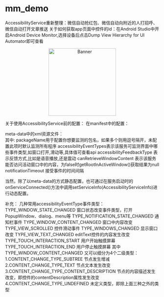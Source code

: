 # mm_demo
AccessibilityService重新整理：微信自动抢红包、微信自动向附近的人打招呼、微信自动打开文章推送
关于如何获取app页面中控件的id：在Android Studio中开启Android Device Monitor,选择设备后点击Dump View Hierarchy for UI Automator即可查看
<p align="center">
  <img src="http://img.blog.csdn.net/20170313214108128?watermark/2/text/aHR0cDovL2Jsb2cuY3Nkbi5uZXQvRG92YXJfNjY=/font/5a6L5L2T/fontsize/400/fill/I0JBQkFCMA==/dissolve/70/gravity/Center" width="220" height="220" alt="Banner" />
</p>

关于使用AccessibilityService前的配置：
在manifest中的配置：
<uses-permission android:name="android.permission.BIND_ACCESSIBILITY_SERVICE" />

<service
    android:enabled="true"
    android:exported="true"
    android:label="@string/app_name"
    android:name=".AutoService"
    android:permission="android.permission.BIND_ACCESSIBILITY_SERVICE">
    <intent-filter>
        <action android:name="android.accessibilityservice.AccessibilityService"/>
    </intent-filter>
    <meta-data
        android:name="android.accessibilityservice"
        android:resource="@xml/envelope_service_config"/>
</service>
meta-data中的xml资源文件：
<accessibility-service xmlns:android="http://schemas.android.com/apk/res/android"
    android:accessibilityEventTypes="typeNotificationStateChanged|typeWindowStateChanged|typeWindowContentChanged"
    android:accessibilityFeedbackType="feedbackGeneric"
    android:accessibilityFlags=""
    android:canRetrieveWindowContent="true"
    android:description="@string/app_name"
    android:notificationTimeout="100"
    android:packageNames="com.tencent.mm,com.huawei.android.launcher" />  
其中:
packageName用于配置你想要监测的包名，如果多个则用逗号隔开，未配置此项时默认监测所有程序
accessibilityEventTypes表示该服务可监测界面中哪些事件类型,如窗口打开,滑动等,具体值可查看api
accessibilityFeedbackType 表示反馈方式,比如是语音播放,还是震动
canRetrieveWindowContent 表示该服务能否访问活动窗口中的内容，为false时getRootInActiveWindow()获取结果为null
notificationTimeout 接受事件的时间间隔

当然，除了以meta-data的方式静态配置，也可通过在服务启动时的onServiceConnected()方法中调用setServiceInfo(AccessibilityServiceInfo)进行动态配置。

补充：
几种常用accessibilityEventType事件类型：
TYPE_WINDOW_STATE_CHANGED	窗口状态改变事件类型，打开PopupWindow、dialog、menu等
TYPE_NOTIFICATION_STATE_CHANGED		通知栏事件
TYPE_WINDOW_CONTENT_CHANGED		窗口中内容改变
TYPE_VIEW_SCROLLED		控件滑动事件
TYPE_WINDOWS_CHANGED		显示窗口改变
TYPE_VIEW_TEXT_CHANGED		editText控件的内容发生改变
TYPE_TOUCH_INTERACTION_START		用户开始触摸屏幕
TYPE_TOUCH_INTERACTION_END		用户停止触摸屏幕
其中TYPE_WINDOW_CONTENT_CHANGED	又可以细分为4个二级类型：	
1.CONTENT_CHANGE_TYPE_SUBTREE	节点发生增减
2.CONTENT_CHANGE_TYPE_TEXT	节点文本发生改变
3.CONTENT_CHANGE_TYPE_CONTENT_DESCRIPTION		节点的内容描述发生改变，即控件的contentDescription属性发生改变
4.CONTENT_CHANGE_TYPE_UNDEFINED	未定义类型，即除上面三种之外的类型
